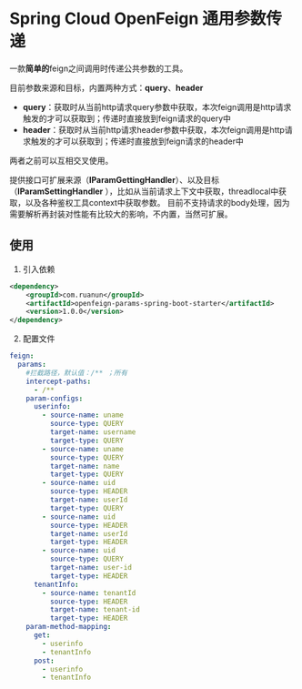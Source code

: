 # Spring Cloud OpenFeign 通用参数传递

一款**简单的**feign之间调用时传递公共参数的工具。

目前参数来源和目标，内置两种方式：**query**、**header**

* **query**：获取时从当前http请求query参数中获取，本次feign调用是http请求触发的才可以获取到；传递时直接放到feign请求的query中
* **header**：获取时从当前http请求header参数中获取，本次feign调用是http请求触发的才可以获取到；传递时直接放到feign请求的header中

两者之前可以互相交叉使用。

提供接口可扩展来源（**IParamGettingHandler**）、以及目标（**IParamSettingHandler**
），比如从当前请求上下文中获取，threadlocal中获取，以及各种鉴权工具context中获取参数。
目前不支持请求的body处理，因为需要解析再封装对性能有比较大的影响，不内置，当然可扩展。

## 使用

1. 引入依赖

```xml
<dependency>
    <groupId>com.ruanun</groupId>
    <artifactId>openfeign-params-spring-boot-starter</artifactId>
    <version>1.0.0</version>
</dependency>
```

2. 配置文件

```yaml
feign:
  params:
    #拦截路径，默认值：/** ；所有
    intercept-paths:
      - /**
    param-configs:
      userinfo:
        - source-name: uname
          source-type: QUERY
          target-name: username
          target-type: QUERY
        - source-name: uname
          source-type: QUERY
          target-name: name
          target-type: QUERY
        - source-name: uid
          source-type: HEADER
          target-name: userId
          target-type: QUERY
        - source-name: uid
          source-type: HEADER
          target-name: userId
          target-type: HEADER
        - source-name: uid
          source-type: QUERY
          target-name: user-id
          target-type: HEADER
      tenantInfo:
        - source-name: tenantId
          source-type: HEADER
          target-name: tenant-id
          target-type: HEADER
    param-method-mapping:
      get:
        - userinfo
        - tenantInfo
      post:
        - userinfo
        - tenantInfo
```
